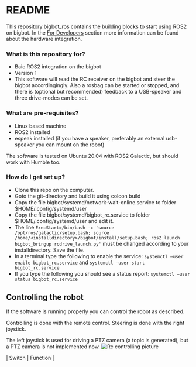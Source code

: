 # README #

This repository bigbot_ros contains the building blocks to start using ROS2 on bigbot. In the [For Developers](https://confirmatrobotics.com/for-developers/) section more information can be found about the hardware integration. 

### What is this repository for? ###

* Baic ROS2 integration on the bigbot
* Version 1
* This software will read the RC receiver on the bigbot and steer the bigbot accordingingly. Also a rosbag can be started or stopped, and there is (optional but recommended) feedback to a USB-speaker and three drive-modes can be set.

### What are pre-requisites? ###
* Linux based machine 
* ROS2 installed
* espeak installed (if you have a speaker, preferably an external usb-speaker you can mount on the robot)

The software is tested on Ubuntu 20.04 with ROS2 Galactic, but should work with Humble too.

### How do I get set up? ###

* Clone this repo on the computer.
* Goto the git-directory and build it using colcon build
* Copy the file bigbot/systemd/network-wait-online.service to folder $HOME/.config/systemd/user
* Copy the file bigbot/systemd/bigbot_rc.service to folder $HOME/.config/systemd/user and edit it.
* The line 
```ExecStart=/bin/bash -c 'source /opt/ros/galactic/setup.bash; source /home/<installdirectory>/bigbot/install/setup.bash; ros2 launch bigbot_bringup rcdrive_launch.py'``` 
must be changed according to your installdirectory. Save the file.
* In a terminal type the following to enable the service:
```systemctl –user enable bigbot_rc.service``` and 
```systemctl –user start bigbot_rc.service```
* If you type the following you should see a status report:
```systemctl –user status bigbot_rc.service```

## Controlling the robot ##
If the software is running properly you can control the robot as described.

Controlling is done with the remote control. Steering is done with the right joystick. 

The left joystick is used for driving a PTZ camera (a topic is generated), but a PTZ camera is not implemented now.
![Rc controlling picture](https://bitbucket.org/edhage/bigbot_ros/downloads/rc_explanation.jpg)

| Switch | Function                             |